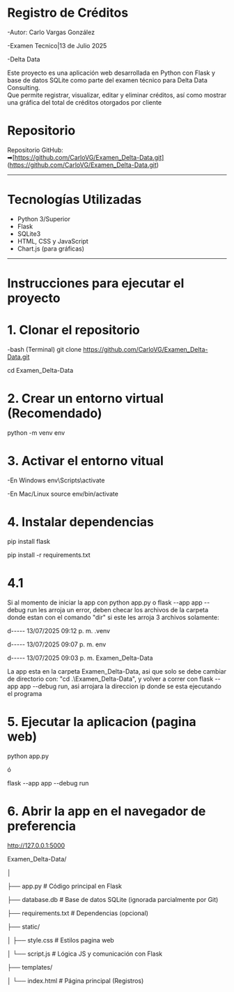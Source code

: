 # Registro de Créditos 
-Autor: Carlo Vargas González

-Examen Tecnico|13 de Julio 2025

-Delta Data 

Este proyecto es una aplicación web desarrollada en Python con Flask y base de datos SQLite como parte del examen técnico para Delta Data Consulting.  
Que permite registrar, visualizar, editar y eliminar créditos, así como mostrar una gráfica del total de créditos otorgados por cliente

# Repositorio

Repositorio GitHub:  
➡[https://github.com/CarloVG/Examen_Delta-Data.git]
(https://github.com/CarloVG/Examen_Delta-Data.git)

---

# Tecnologías Utilizadas

- Python 3/Superior
- Flask
- SQLite3
- HTML, CSS y JavaScript
- Chart.js (para gráficas)

---

# Instrucciones para ejecutar el proyecto

# 1. Clonar el repositorio

-bash (Terminal)
git clone https://github.com/CarloVG/Examen_Delta-Data.git

cd Examen_Delta-Data

# 2. Crear un entorno virtual (Recomendado)
python -m venv env

# 3. Activar el entorno vitual
-En Windows
env\Scripts\activate

-En Mac/Linux
source env/bin/activate

# 4. Instalar dependencias
pip install flask

pip install -r requirements.txt

# 4.1 
Si al momento de iniciar la app con python app.py o flask --app app --debug run les arroja un error, deben checar los archivos de la carpeta donde estan con el comando "dir"
si este les arroja 3 archivos solamente:

d-----     13/07/2025  09:12 p. m.                .venv

d-----     13/07/2025  09:07 p. m.                env

d-----     13/07/2025  09:03 p. m.                Examen_Delta-Data

La app esta en la carpeta Examen_Delta-Data, asi que solo se debe cambiar de directorio con: "cd .\Examen_Delta-Data\", y volver a correr con flask --app app --debug run, asi
arrojara la direccion ip donde se esta ejecutando el programa

# 5. Ejecutar la aplicacion (pagina web)
python app.py

ó

flask --app app --debug run

# 6. Abrir la app en el navegador de preferencia
http://127.0.0.1:5000

Examen_Delta-Data/

│

├── app.py                  # Código principal en Flask

├── database.db             # Base de datos SQLite (ignorada parcialmente por Git)

├── requirements.txt        # Dependencias (opcional)

├── static/

│   ├── style.css           # Estilos pagina web

│   └── script.js           # Lógica JS y comunicación con Flask

├── templates/

│   └── index.html          # Página principal (Registros)





